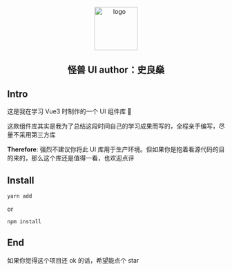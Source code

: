 <p align="center">
  <a target="_blank" rel="noopener noreferrer">
    <img width="100" src="public/flag.png" alt="logo">
  </a>
</p>

<h2 align="center">怪兽 UI 
author：史良燊

</h2>

## Intro

这是我在学习 Vue3 时制作的一个 UI 组件库 👀

这款组件库其实是我为了总结这段时间自己的学习成果而写的，全程亲手编写，尽量不采用第三方库

**Therefore**: 强烈不建议你将此 UI 库用于生产环境。但如果你是抱着看源代码的目的来的，那么这个库还是值得一看，也欢迎点评



## Install

`yarn add`

or

`npm install 
`


## End

如果你觉得这个项目还 ok 的话，希望能点个 star

